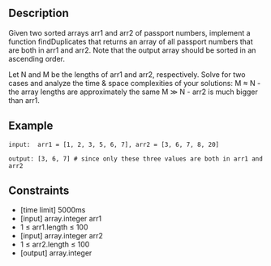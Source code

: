 ## Description

Given two sorted arrays arr1 and arr2 of passport numbers, implement a function findDuplicates that returns an array of all passport numbers that are both in arr1 and arr2. Note that the output array should be sorted in an ascending order.

Let N and M be the lengths of arr1 and arr2, respectively. Solve for two cases and analyze the time & space complexities of your solutions: M ≈ N - the array lengths are approximately the same M ≫ N - arr2 is much bigger than arr1.

## Example

```
input:  arr1 = [1, 2, 3, 5, 6, 7], arr2 = [3, 6, 7, 8, 20]

output: [3, 6, 7] # since only these three values are both in arr1 and arr2
```

## Constraints

* [time limit] 5000ms
* [input] array.integer arr1
* 1 ≤ arr1.length ≤ 100
* [input] array.integer arr2
* 1 ≤ arr2.length ≤ 100
* [output] array.integer